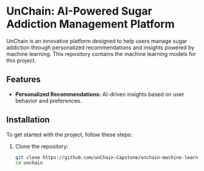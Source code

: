 # UnChain: AI-Powered Sugar Addiction Management Platform

UnChain is an innovative platform designed to help users manage sugar addiction through personalized recommendations and insights powered by machine learning. This repository contains the machine learning models for this project.

## Features

- **Personalized Recommendations:** AI-driven insights based on user behavior and preferences.

## Installation

To get started with the project, follow these steps:

1. Clone the repository:
   ```bash
   git clone https://github.com/unChain-Capstone/unchain-machine-learning.git
   cd unchain
